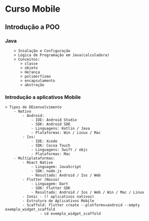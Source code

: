 # Curso Mobile
## Introdução a POO
### Java 
        > Insalação e Configuração
        > Lógica de Programação em Java(calculadora)
        > Conceitos:
           > classe
           > objeto 
           > Herança 
           > polimorfismo
           > encapsulamento
           > abstração
           
 ### Introdução a aplicativos Mobile
    > Tipos de DEsenvolvimento
        - Nativo
            - Android:
                - IDE: Android Studio
                - SDK: Android SDK
                - Linguagens: Kotlin / Java
                - Plataformas: Win / Linux / Mac
            - Ios:
                - IDE: Xcode
                - SDK: Cocoa Touch
                - Linguagens: Swift / objc
                - Plataformas: Mac
        - Multiplataformas:
            - React Native
                - Linguagem: JavaScript
                - SDK: node.js
                - Resultado: Android / Ios / Web
            - Flutter (Nosso)
                - Linguagem: Dart
                - SDK: Flutter SDK
                - Resultado: Android / Ios / Web / Win / Mac / Linux
            - Ionic - (! aplicativos nativos)
            - Estrutura de Aplicativos Mobile
            - Scaffold: flutter create --platforms=android --empty exemplo_widget_scaffold
                    - cd exemplo_widget_scaffold
